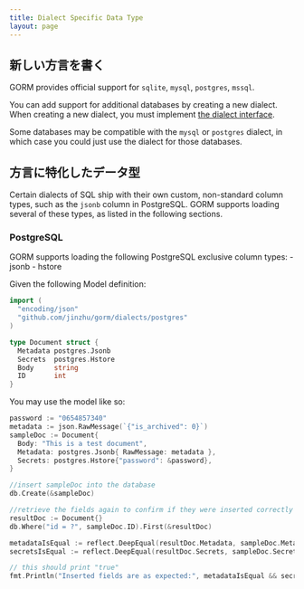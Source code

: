 ```yaml
---
title: Dialect Specific Data Type
layout: page
---
```


## 新しい方言を書く

GORM provides official support for `sqlite`, `mysql`, `postgres`, `mssql`.

You can add support for additional databases by creating a new dialect. When creating a new dialect, you must implement [the dialect interface](https://godoc.org/github.com/jinzhu/gorm#Dialect).

Some databases may be compatible with the `mysql` or `postgres` dialect, in which case you could just use the dialect for those databases.

## 方言に特化したデータ型

Certain dialects of SQL ship with their own custom, non-standard column types, such as the `jsonb` column in PostgreSQL. GORM supports loading several of these types, as listed in the following sections.

### PostgreSQL

GORM supports loading the following PostgreSQL exclusive column types: - jsonb - hstore

Given the following Model definition:

```go
import (
  "encoding/json"
  "github.com/jinzhu/gorm/dialects/postgres"
)

type Document struct {
  Metadata postgres.Jsonb
  Secrets  postgres.Hstore
  Body     string
  ID       int
}
```

You may use the model like so:

```go
password := "0654857340"
metadata := json.RawMessage(`{"is_archived": 0}`)
sampleDoc := Document{
  Body: "This is a test document",
  Metadata: postgres.Jsonb{ RawMessage: metadata },
  Secrets: postgres.Hstore{"password": &password},
}

//insert sampleDoc into the database
db.Create(&sampleDoc)

//retrieve the fields again to confirm if they were inserted correctly
resultDoc := Document{}
db.Where("id = ?", sampleDoc.ID).First(&resultDoc)

metadataIsEqual := reflect.DeepEqual(resultDoc.Metadata, sampleDoc.Metadata)
secretsIsEqual := reflect.DeepEqual(resultDoc.Secrets, sampleDoc.Secrets)

// this should print "true"
fmt.Println("Inserted fields are as expected:", metadataIsEqual && secretsIsEqual)
```